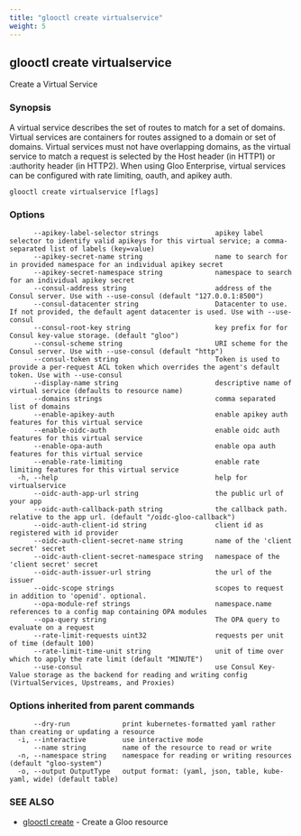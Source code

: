 ```yaml
---
title: "glooctl create virtualservice"
weight: 5
---
```

## glooctl create virtualservice

Create a Virtual Service

### Synopsis

A virtual service describes the set of routes to match for a set of domains. 
Virtual services are containers for routes assigned to a domain or set of domains. 
Virtual services must not have overlapping domains, as the virtual service to match a request is selected by the Host header (in HTTP1) or :authority header (in HTTP2). When using Gloo Enterprise, virtual services can be configured with rate limiting, oauth, and apikey auth.

```
glooctl create virtualservice [flags]
```

### Options

```
      --apikey-label-selector strings              apikey label selector to identify valid apikeys for this virtual service; a comma-separated list of labels (key=value)
      --apikey-secret-name string                  name to search for in provided namespace for an individual apikey secret
      --apikey-secret-namespace string             namespace to search for an individual apikey secret
      --consul-address string                      address of the Consul server. Use with --use-consul (default "127.0.0.1:8500")
      --consul-datacenter string                   Datacenter to use. If not provided, the default agent datacenter is used. Use with --use-consul
      --consul-root-key string                     key prefix for for Consul key-value storage. (default "gloo")
      --consul-scheme string                       URI scheme for the Consul server. Use with --use-consul (default "http")
      --consul-token string                        Token is used to provide a per-request ACL token which overrides the agent's default token. Use with --use-consul
      --display-name string                        descriptive name of virtual service (defaults to resource name)
      --domains strings                            comma separated list of domains
      --enable-apikey-auth                         enable apikey auth features for this virtual service
      --enable-oidc-auth                           enable oidc auth features for this virtual service
      --enable-opa-auth                            enable opa auth features for this virtual service
      --enable-rate-limiting                       enable rate limiting features for this virtual service
  -h, --help                                       help for virtualservice
      --oidc-auth-app-url string                   the public url of your app
      --oidc-auth-callback-path string             the callback path. relative to the app url. (default "/oidc-gloo-callback")
      --oidc-auth-client-id string                 client id as registered with id provider
      --oidc-auth-client-secret-name string        name of the 'client secret' secret
      --oidc-auth-client-secret-namespace string   namespace of the 'client secret' secret
      --oidc-auth-issuer-url string                the url of the issuer
      --oidc-scope strings                         scopes to request in addition to 'openid'. optional.
      --opa-module-ref strings                     namespace.name references to a config map containing OPA modules
      --opa-query string                           The OPA query to evaluate on a request
      --rate-limit-requests uint32                 requests per unit of time (default 100)
      --rate-limit-time-unit string                unit of time over which to apply the rate limit (default "MINUTE")
      --use-consul                                 use Consul Key-Value storage as the backend for reading and writing config (VirtualServices, Upstreams, and Proxies)
```

### Options inherited from parent commands

```
      --dry-run             print kubernetes-formatted yaml rather than creating or updating a resource
  -i, --interactive         use interactive mode
      --name string         name of the resource to read or write
  -n, --namespace string    namespace for reading or writing resources (default "gloo-system")
  -o, --output OutputType   output format: (yaml, json, table, kube-yaml, wide) (default table)
```

### SEE ALSO

* [glooctl create](../glooctl_create)	 - Create a Gloo resource

